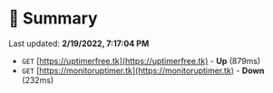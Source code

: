 # 📖 Summary
Last updated: **2/19/2022, 7:17:04 PM**

- `GET` [https://uptimerfree.tk](https://uptimerfree.tk) - **Up** (879ms)
- `GET` [https://monitoruptimer.tk](https://monitoruptimer.tk) - **Down** (232ms)
